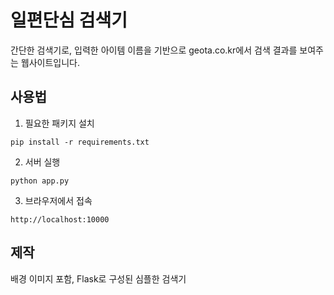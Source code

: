 
# 일편단심 검색기

간단한 검색기로, 입력한 아이템 이름을 기반으로 geota.co.kr에서 검색 결과를 보여주는 웹사이트입니다.

## 사용법

1. 필요한 패키지 설치
```
pip install -r requirements.txt
```

2. 서버 실행
```
python app.py
```

3. 브라우저에서 접속
```
http://localhost:10000
```

## 제작
배경 이미지 포함, Flask로 구성된 심플한 검색기
